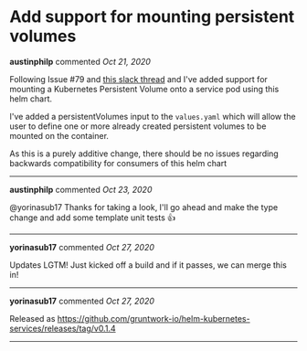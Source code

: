 # Add support for mounting persistent volumes

**austinphilp** commented *Oct 21, 2020*

Following Issue #79 and [this slack thread](https://gruntwork-community.slack.com/archives/CHH9Y3Z62/p1600730139039500) and I've added support for mounting a Kubernetes Persistent Volume onto a service pod using this helm chart.

I've added a persistentVolumes input to the `values.yaml` which will allow the user to define one or more already created persistent volumes to be mounted on the container. 

As this is a purely additive change, there should be no issues regarding backwards compatibility for consumers of this helm chart
<br />
***


**austinphilp** commented *Oct 23, 2020*

@yorinasub17 Thanks for taking a look, I'll go ahead and make the type change and add some template unit tests 👍 
***

**yorinasub17** commented *Oct 27, 2020*

Updates LGTM! Just kicked off a build and if it passes, we can merge this in!
***

**yorinasub17** commented *Oct 27, 2020*

Released as https://github.com/gruntwork-io/helm-kubernetes-services/releases/tag/v0.1.4
***

